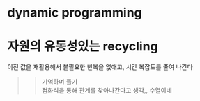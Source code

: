 # dynamic programming
# 자원의 유동성있는 recycling
이전 값을 재활용해서 불필요한 반복을 없애고, 시간 복잡도를 줄여 나간다<br/>

>> 기억하며 풀기<br/>
점화식을 통해 관계를 찾아나간다고 생각,, 수열이네<br/>